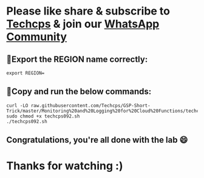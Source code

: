 

# Please like share & subscribe to [Techcps](https://www.youtube.com/@techcps) & join our [WhatsApp Community](https://whatsapp.com/channel/0029Va9nne147XeIFkXYv71A)


## 🚨Export the REGION name correctly:
```
export REGION=
```

## 🚨Copy and run the below commands:

```
curl -LO raw.githubusercontent.com/Techcps/GSP-Short-Trick/master/Monitoring%20and%20Logging%20for%20Cloud%20Functions/techcps092.sh
sudo chmod +x techcps092.sh
./techcps092.sh
```

## Congratulations, you're all done with the lab 😄

# Thanks for watching :)
